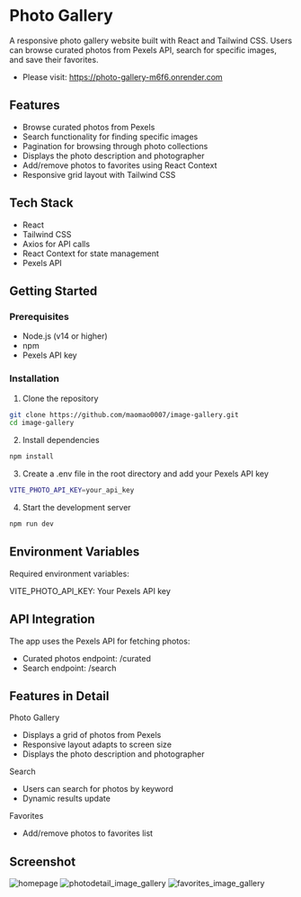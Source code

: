 # Photo Gallery 

A responsive photo gallery website built with React and Tailwind CSS. Users can browse curated photos from Pexels API, search for specific images, and save their favorites.

- Please visit: https://photo-gallery-m6f6.onrender.com

## Features

- Browse curated photos from Pexels
- Search functionality for finding specific images
- Pagination for browsing through photo collections
- Displays the photo description and photographer
- Add/remove photos to favorites using React Context
- Responsive grid layout with Tailwind CSS

## Tech Stack

- React
- Tailwind CSS
- Axios for API calls
- React Context for state management
- Pexels API

## Getting Started

### Prerequisites

- Node.js (v14 or higher)
- npm
- Pexels API key

### Installation

1. Clone the repository
```bash
git clone https://github.com/maomao0007/image-gallery.git
cd image-gallery
```

2. Install dependencies
```bash
npm install
```

3. Create a .env file in the root directory and add your Pexels API key
```bash
VITE_PHOTO_API_KEY=your_api_key
```

4. Start the development server
```bash
npm run dev
```

## Environment Variables
Required environment variables:

VITE_PHOTO_API_KEY: Your Pexels API key

## API Integration
The app uses the Pexels API for fetching photos:

- Curated photos endpoint: /curated
- Search endpoint: /search

## Features in Detail

Photo Gallery

- Displays a grid of photos from Pexels
- Responsive layout adapts to screen size
- Displays the photo description and photographer

Search

- Users can search for photos by keyword
- Dynamic results update

Favorites

- Add/remove photos to favorites list

## Screenshot
![homepage](https://github.com/user-attachments/assets/b78f67a7-7f8c-420a-8b53-df56dcff55c1)
![photodetail_image_gallery](https://github.com/user-attachments/assets/dc7a68a6-c2b4-41d8-92b0-6bf1a2d60b77)
![favorites_image_gallery](https://github.com/user-attachments/assets/25780754-24f1-4c94-92c9-180c193ea5c1)




